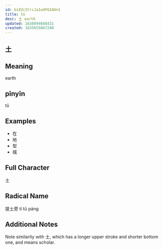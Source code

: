 ```yaml
---
id: bi9ZcItrcJa1uHF6IAHn1
title: tǔ
desc: 土 earth
updated: 1638094668431
created: 1635655067240
---
```


## 土

## Meaning

earth

## pīnyīn

tǔ

## Examples

- 在
- 地
- 型
- 城

## Full Character

土 

## Radical Name

提土旁 tí tǔ páng

## Additional Notes 

Note similarity with 士, which has a longer upper stroke and shorter bottom one, and means scholar.

